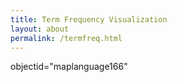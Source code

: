 ```yaml
---
title: Term Frequency Visualization
layout: about
permalink: /termfreq.html
---
```

objectid="maplanguage166"
